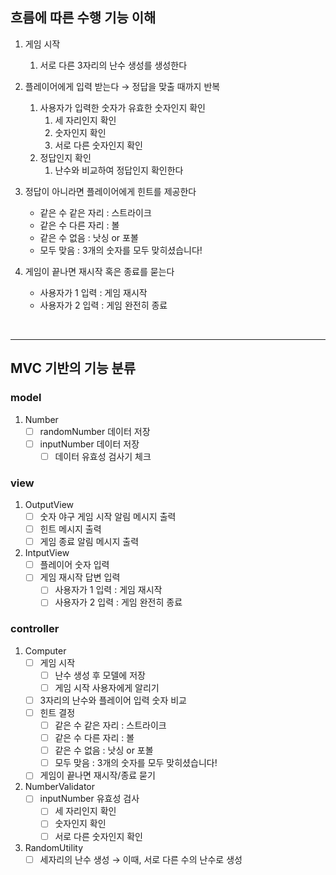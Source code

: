 ## 흐름에 따른 수행 기능 이해

1. 게임 시작 
   1) 서로 다른 3자리의 난수 생성를 생성한다


2. 플레이어에게 입력 받는다 → 정답을 맞출 때까지 반복
   1. 사용자가 입력한 숫자가 유효한 숫자인지 확인
      1) 세 자리인지 확인
      2) 숫자인지 확인
      3) 서로 다른 숫자인지 확인
   2. 정답인지 확인
      1) 난수와 비교하여 정답인지 확인한다


3. 정답이 아니라면 플레이어에게 힌트를 제공한다
   - 같은 수 같은 자리 : 스트라이크
   - 같은 수 다른 자리 : 볼 
   - 같은 수 없음 : 낫싱 or 포볼 
   - 모두 맞음 : 3개의 숫자를 모두 맞히셨습니다!


4. 게임이 끝나면 재시작 혹은 종료를 묻는다
   - 사용자가 1 입력 : 게임 재시작
   - 사용자가 2 입력 : 게임 완전히 종료

<br>

---
## MVC 기반의 기능 분류
### model

1. Number
   - [ ]  randomNumber 데이터 저장
   - [ ]  inputNumber 데이터 저장
      - [ ]  데이터 유효성 검사기 체크

### view

1. OutputView
   - [ ]  숫자 야구 게임 시작 알림 메시지 출력
   - [ ]  힌트 메시지 출력
   - [ ]  게임 종료 알림 메시지 출력

1. IntputView
   - [ ]  플레이어 숫자 입력
   - [ ]  게임 재시작 답변 입력
      - [ ]  사용자가 1 입력 : 게임 재시작
      - [ ]  사용자가 2 입력 : 게임 완전히 종료

### controller

1. Computer
   - [ ]  게임 시작
      - [ ]  난수 생성 후 모델에 저장
      - [ ]  게임 시작 사용자에게 알리기
   - [ ]  3자리의 난수와 플레이어 입력 숫자 비교
   - [ ]  힌트 결정
      - [ ]  같은 수 같은 자리 : 스트라이크
      - [ ]  같은 수 다른 자리 : 볼
      - [ ]  같은 수 없음 : 낫싱 or 포볼
      - [ ]  모두 맞음 : 3개의 숫자를 모두 맞히셨습니다!
   - [ ]  게임이 끝나면 재시작/종료 묻기

2. NumberValidator
   - [ ]  inputNumber 유효성 검사
      - [ ]  세 자리인지 확인
      - [ ]  숫자인지 확인
      - [ ]  서로 다른 숫자인지 확인

3. RandomUtility
   - [ ]  세자리의 난수 생성 → 이때, 서로 다른 수의 난수로 생성
